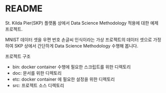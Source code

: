 # README

St. Kilda Pier(SKP) 플랫폼 상에서 Data Science Methodology 적용에 대한 예제 프로젝트.

MNIST 데이터 셋을 우편 번호 손글씨 인식이라는 가상 프로젝트의 데이터 셋으로 가정하여 SKP 상에서 간단하게 Data Science Methodology 수행해 봅니다.

프로젝트 구조
* bin: docker container 수행에 필요한 스크립트를 위한 디렉토리
* doc: 문서를 위한 디렉토리
* etc: docker container 에 필요한 설정을 위한 디렉토리
* src: 프로젝트 소스 디렉토리
